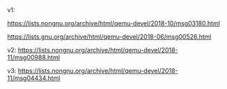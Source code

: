 v1: 

https://lists.nongnu.org/archive/html/qemu-devel/2018-10/msg03180.html

https://lists.gnu.org/archive/html/qemu-devel/2018-06/msg00526.html



v2: https://lists.nongnu.org/archive/html/qemu-devel/2018-11/msg00988.html

v3: https://lists.nongnu.org/archive/html/qemu-devel/2018-11/msg04434.html

